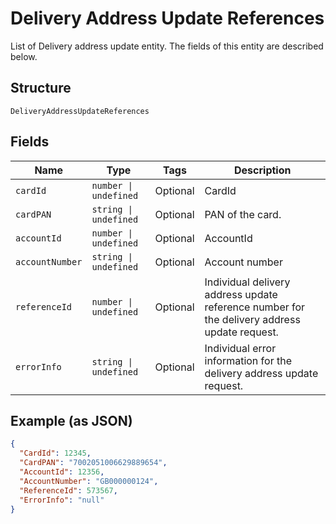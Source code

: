
# Delivery Address Update References

List of Delivery address update entity. The fields of this entity are described below.

## Structure

`DeliveryAddressUpdateReferences`

## Fields

| Name | Type | Tags | Description |
|  --- | --- | --- | --- |
| `cardId` | `number \| undefined` | Optional | CardId |
| `cardPAN` | `string \| undefined` | Optional | PAN of the card. |
| `accountId` | `number \| undefined` | Optional | AccountId |
| `accountNumber` | `string \| undefined` | Optional | Account number |
| `referenceId` | `number \| undefined` | Optional | Individual delivery address update reference number for the delivery address update request. |
| `errorInfo` | `string \| undefined` | Optional | Individual error information for the delivery address update request. |

## Example (as JSON)

```json
{
  "CardId": 12345,
  "CardPAN": "7002051006629889654",
  "AccountId": 12356,
  "AccountNumber": "GB000000124",
  "ReferenceId": 573567,
  "ErrorInfo": "null"
}
```

